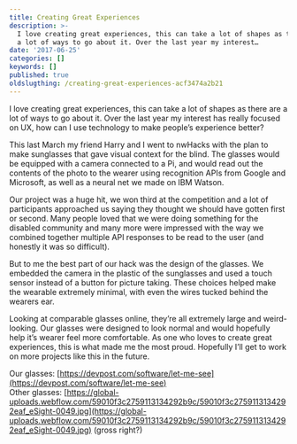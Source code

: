 ```yaml
---
title: Creating Great Experiences
description: >-
  I love creating great experiences, this can take a lot of shapes as there are
  a lot of ways to go about it. Over the last year my interest…
date: '2017-06-25'
categories: []
keywords: []
published: true
oldslugthing: /creating-great-experiences-acf3474a2b21
---
```


I love creating great experiences, this can take a lot of shapes as there are a lot of ways to go about it. Over the last year my interest has really focused on UX, how can I use technology to make people’s experience better?

This last March my friend Harry and I went to nwHacks with the plan to make sunglasses that gave visual context for the blind. The glasses would be equipped with a camera connected to a Pi, and would read out the contents of the photo to the wearer using recognition APIs from Google and Microsoft, as well as a neural net we made on IBM Watson.

Our project was a huge hit, we won third at the competition and a lot of participants approached us saying they thought we should have gotten first or second. Many people loved that we were doing something for the disabled community and many more were impressed with the way we combined together multiple API responses to be read to the user (and honestly it was so difficult).

But to me the best part of our hack was the design of the glasses. We embedded the camera in the plastic of the sunglasses and used a touch sensor instead of a button for picture taking. These choices helped make the wearable extremely minimal, with even the wires tucked behind the wearers ear.

Looking at comparable glasses online, they’re all extremely large and weird-looking. Our glasses were designed to look normal and would hopefully help it’s wearer feel more comfortable. As one who loves to create great experiences, this is what made me the most proud. Hopefully I’ll get to work on more projects like this in the future.

Our glasses: [https://devpost.com/software/let-me-see](https://devpost.com/software/let-me-see)  
Other glasses: [https://global-uploads.webflow.com/59010f3c2759113134292b9c/59010f3c2759113134292eaf_eSight-0049.jpg](https://global-uploads.webflow.com/59010f3c2759113134292b9c/59010f3c2759113134292eaf_eSight-0049.jpg) (gross right?)
